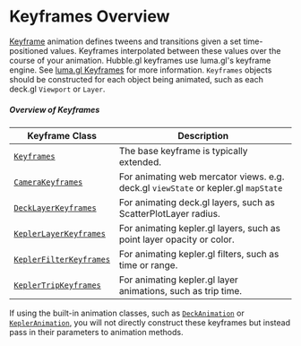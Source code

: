 # Keyframes Overview

[Keyframe](https://en.wikipedia.org/wiki/Key_frame) animation defines tweens and transitions given a set time-positioned values.
Keyframes interpolated between these values over the course of your animation. Hubble.gl keyframes use luma.gl's keyframe engine. See [luma.gl Keyframes](https://luma.gl/docs/api-reference/engine/animation/key-frames) for more information. `Keyframes` objects should be constructed for each object being animated, such as each deck.gl `Viewport` or `Layer`.

##### Overview of Keyframes

| Keyframe Class        | Description |
| ---                   | ---         |
| [`Keyframes`](/docs/api-reference/keyframe/keyframes) | The base keyframe is typically extended. |
| [`CameraKeyframes`](/docs/api-reference/keyframe/camera-keyframes) | For animating web mercator views. e.g. deck.gl `viewState` or kepler.gl `mapState` |
| [`DeckLayerKeyframes`](/docs/api-reference/keyframe/deck-layer-keyframes) | For animating deck.gl layers, such as ScatterPlotLayer radius. |
| [`KeplerLayerKeyframes`](/docs/api-reference/keyframe/kepler-layer-keyframes) | For animating kepler.gl layers, such as point layer opacity or color. |
| [`KeplerFilterKeyframes`](/docs/api-reference/keyframe/kepler-filter-keyframes) | For animating kepler.gl filters, such as time or range. |
| [`KeplerTripKeyframes`](/docs/api-reference/keyframe/kepler-trip-keyframes) | For animating kepler.gl layer animations, such as trip time. |

If using the built-in animation classes, such as [`DeckAnimation`](/docs/api-reference/animations/deck-animation) or [`KeplerAnimation`](/docs/api-reference/animations/kepler-animation), you will not directly construct these keyframes but instead pass in their parameters to animation methods.
